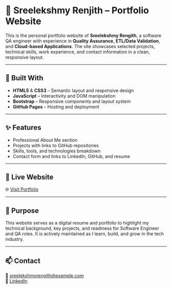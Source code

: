 # 💼 Sreelekshmy Renjith – Portfolio Website

This is the personal portfolio website of **Sreelekshmy Rengith**, a software QA engineer with experience in **Quality Assurance**, **ETL/Data Validation**, and **Cloud-based Applications**. The site showcases selected projects, technical skills, work experience, and contact information in a clean, responsive layout.

---

## 🔧 Built With

- **HTML5** & **CSS3** – Semantic layout and responsive design
- **JavaScript** – Interactivity and DOM manipulation
- **Bootstrap** – Responsive components and layout system
- **GitHub Pages** – Hosting and deployment

---

## ✨ Features

- Professional About Me section
- Projects with links to GitHub repositories
- Skills, tools, and technologies breakdown
- Contact form and links to LinkedIn, GitHub, and resume
---

## 🚀 Live Website

🌐 [Visit Portfolio](https://sreelekshmyrengith.github.io/Professional-Portfolio/)

---

## 📌 Purpose

This website serves as a digital resume and portfolio to highlight my technical background, key projects, and readiness for Software Engineer and QA roles. It is actively maintained as I learn, build, and grow in the tech industry.

---

## 📫 Contact

📧 sreelekshmyrengith@example.com  
🔗 [LinkedIn](https://www.linkedin.com/in/srengith/)  

